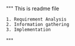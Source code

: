 """
    This is readme file

    1. Requirement Analysis
    2. Information gathering
    3. Implementation
    
"""